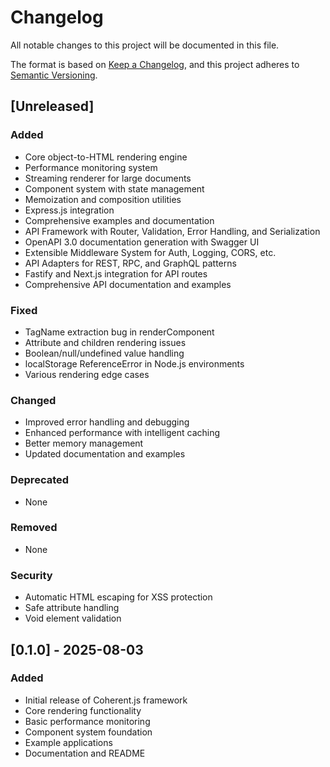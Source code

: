 # Changelog

All notable changes to this project will be documented in this file.

The format is based on [Keep a Changelog](https://keepachangelog.com/en/1.0.0/),
and this project adheres to [Semantic Versioning](https://semver.org/spec/v2.0.0.html).

## [Unreleased]

### Added
- Core object-to-HTML rendering engine
- Performance monitoring system
- Streaming renderer for large documents
- Component system with state management
- Memoization and composition utilities
- Express.js integration
- Comprehensive examples and documentation
- API Framework with Router, Validation, Error Handling, and Serialization
- OpenAPI 3.0 documentation generation with Swagger UI
- Extensible Middleware System for Auth, Logging, CORS, etc.
- API Adapters for REST, RPC, and GraphQL patterns
- Fastify and Next.js integration for API routes
- Comprehensive API documentation and examples

### Fixed
- TagName extraction bug in renderComponent
- Attribute and children rendering issues
- Boolean/null/undefined value handling
- localStorage ReferenceError in Node.js environments
- Various rendering edge cases

### Changed
- Improved error handling and debugging
- Enhanced performance with intelligent caching
- Better memory management
- Updated documentation and examples

### Deprecated
- None

### Removed
- None

### Security
- Automatic HTML escaping for XSS protection
- Safe attribute handling
- Void element validation

## [0.1.0] - 2025-08-03

### Added
- Initial release of Coherent.js framework
- Core rendering functionality
- Basic performance monitoring
- Component system foundation
- Example applications
- Documentation and README
